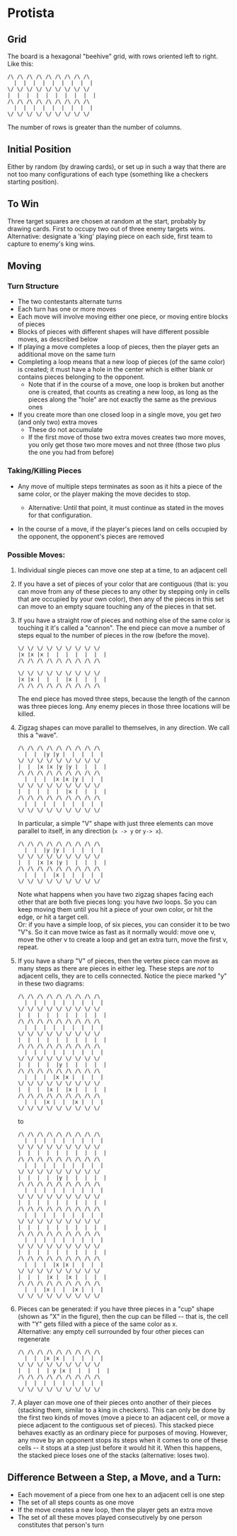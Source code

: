 # Protista  
## Grid  
The board is a hexagonal "beehive" grid, with rows oriented left to right.  
Like this:  
```
/\ /\ /\ /\ /\ /\ /\ /\ /\
  |  |  |  |  |  |  |  |  |
\/ \/ \/ \/ \/ \/ \/ \/ \/
|  |  |  |  |  |  |  |  |  |
/\ /\ /\ /\ /\ /\ /\ /\ /\
  |  |  |  |  |  |  |  |  |
\/ \/ \/ \/ \/ \/ \/ \/ \/
```
The number of rows is greater than the number of columns.  
## Initial Position  
Either by random (by drawing cards), or set up in such a way that there are not too many configurations of each type (something like a checkers starting position).

## To Win  
Three target squares are chosen at random at the start, probably by drawing cards. First to occupy two out of three enemy targets wins.  
Alternative: designate a 'king' playing piece on each side, first team to capture to enemy's king wins.

## Moving
### Turn Structure
- The two contestants alternate turns
- Each turn has one or more moves
- Each move will involve moving either one piece, or moving entire blocks of pieces
- Blocks of pieces with different shapes will have different possible moves, as described below
- If playing a move completes a loop of pieces, then the player gets an additional move on the same turn
- Completing a loop means that a new loop of pieces (of the same color) is created; it must have a hole in the center which is either blank or contains pieces belonging to the opponent.
  - Note that if in the course of a move, one loop is broken but another one is created, that counts as creating a new loop, as long as the pieces along the "hole" are not exactly the same as the previous ones
- If you create more than one closed loop in a single move, you get *two* (and only two) extra moves
  - These do not accumulate
  - If the first move of those two extra moves creates two more moves, you only get those two more moves and not three (those two plus the one you had from before)
### Taking/Killing Pieces
- Any move of multiple steps terminates as soon as it hits a piece of the same color, or the player making the move decides to stop.  
  - Alternative: Until that point, it must continue as stated in the moves for that configuration.

- In the course of a move, if the player's pieces land on cells occupied by the opponent, the opponent's pieces are removed

### Possible Moves:

1. Individual single pieces can move one step at a time, to an adjacent cell

2. If you have a set of pieces of your color that are contiguous (that is: you can move from any of these pieces to any other by stepping only in cells that are occupied by your own color), then any of the pieces in this set can move to an empty square touching any of the pieces in that set. 

3. If you have a straight row of pieces and nothing else of the same color is touching it it's called a "cannon".  The end piece can move a number of steps equal to the number of pieces in the row (before the move).
   ```
   \/ \/ \/ \/ \/ \/ \/ \/ \/
   |x |x |x |  |  |  |  |  |  |
   /\ /\ /\ /\ /\ /\ /\ /\ /\

   \/ \/ \/ \/ \/ \/ \/ \/ \/
   |x |x |  |  |  |x |  |  |  |
   /\ /\ /\ /\ /\ /\ /\ /\ /\
   ```
   The end piece has moved three steps, because the length of the cannon was three pieces long.  Any enemy pieces in those three locations will be killed.

4. Zigzag shapes can move parallel to themselves, in any direction.  We call this a "wave".
   ```
   /\ /\ /\ /\ /\ /\ /\ /\ /\
     |  |  |y |y |  |  |  |  |
   \/ \/ \/ \/ \/ \/ \/ \/ \/
   |  |  |x |x |y |y |  |  |  |
   /\ /\ /\ /\ /\ /\ /\ /\ /\
     |  |  |  |x |x |y |  |  |
   \/ \/ \/ \/ \/ \/ \/ \/ \/
   |  |  |  |  |  |x |  |  |  |
   /\ /\ /\ /\ /\ /\ /\ /\ /\
     |  |  |  |  |  |  |  |  |
   \/ \/ \/ \/ \/ \/ \/ \/ \/
   ```
   In particular, a simple "V" shape with just three elements can move parallel to itself, in any direction (`x -> y` or `y-> x`).
   ```
   /\ /\ /\ /\ /\ /\ /\ /\ /\
     |  |  |y |y |  |  |  |  |
   \/ \/ \/ \/ \/ \/ \/ \/ \/
   |  |  |x |x |y |  |  |  |  |
   /\ /\ /\ /\ /\ /\ /\ /\ /\
     |  |  |  |x |  |  |  |  |
   \/ \/ \/ \/ \/ \/ \/ \/ \/
   ```
   Note what happens when you have two zigzag shapes facing each other that are both five pieces long: you have *two* loops.  So you can keep moving them until you hit a piece of your own color, or hit the edge, or hit a target cell.  
   Or: if you have a simple loop, of six pieces, you can consider it to be two "V"s.  So it can move twice as fast as it normally would: move one v, move the other v to create a loop and get an extra turn, move the first v, repeat.

5) If you have a sharp "V" of pieces, then the vertex piece can move as many steps as there are pieces in either leg.  These steps are *not* to adjacent cells, they are to cells connected.  Notice the piece marked "y" in these two diagrams:
   ```
   /\ /\ /\ /\ /\ /\ /\ /\ /\
     |  |  |  |  |  |  |  |  |
   \/ \/ \/ \/ \/ \/ \/ \/ \/
   |  |  |  |  |  |  |  |  |  |
   /\ /\ /\ /\ /\ /\ /\ /\ /\
     |  |  |  |  |  |  |  |  |
   \/ \/ \/ \/ \/ \/ \/ \/ \/
   |  |  |  |  |  |  |  |  |  |
   /\ /\ /\ /\ /\ /\ /\ /\ /\
     |  |  |  |  |  |  |  |  |
   \/ \/ \/ \/ \/ \/ \/ \/ \/
   |  |  |  |  |y |  |  |  |  |
   /\ /\ /\ /\ /\ /\ /\ /\ /\
     |  |  |  |x |x |  |  |  |
   \/ \/ \/ \/ \/ \/ \/ \/ \/
   |  |  |  |x |  |x |  |  |  |
   /\ /\ /\ /\ /\ /\ /\ /\ /\
     |  |  |x |  |  |x |  |  |
   \/ \/ \/ \/ \/ \/ \/ \/ \/
   ```
   to
   ```
   /\ /\ /\ /\ /\ /\ /\ /\ /\
     |  |  |  |  |  |  |  |  |
   \/ \/ \/ \/ \/ \/ \/ \/ \/
   |  |  |  |  |  |  |  |  |  |
   /\ /\ /\ /\ /\ /\ /\ /\ /\
     |  |  |  |  |  |  |  |  |
   \/ \/ \/ \/ \/ \/ \/ \/ \/
   |  |  |  |  |y |  |  |  |  |
   /\ /\ /\ /\ /\ /\ /\ /\ /\
     |  |  |  |  |  |  |  |  |
   \/ \/ \/ \/ \/ \/ \/ \/ \/
   |  |  |  |  |  |  |  |  |  |
   /\ /\ /\ /\ /\ /\ /\ /\ /\
     |  |  |  |  |  |  |  |  |
   \/ \/ \/ \/ \/ \/ \/ \/ \/
   |  |  |  |  |  |  |  |  |  |
   /\ /\ /\ /\ /\ /\ /\ /\ /\
     |  |  |  |  |  |  |  |  |
   \/ \/ \/ \/ \/ \/ \/ \/ \/
   |  |  |  |  |  |  |  |  |  |
   /\ /\ /\ /\ /\ /\ /\ /\ /\
     |  |  |  |x |x |  |  |  |
   \/ \/ \/ \/ \/ \/ \/ \/ \/
   |  |  |  |x |  |x |  |  |  |
   /\ /\ /\ /\ /\ /\ /\ /\ /\
     |  |  |x |  |  |x |  |  |
   \/ \/ \/ \/ \/ \/ \/ \/ \/
   ```

6. Pieces can be generated: if you have three pieces in a "cup" shape (shown as "X" in the figure), then the cup can be filled -- that is, the cell with "Y" gets filled with a piece of the same color as x.  
   Alternative: any empty cell surrounded by four other pieces can regenerate
   ```
   /\ /\ /\ /\ /\ /\ /\ /\ /\
     |  |  |x |x |  |  |  |  |
   \/ \/ \/ \/ \/ \/ \/ \/ \/
   |  |  |  | y |x |  |  |  |  |
   /\ /\ /\ /\ /\ /\ /\ /\ /\
     |  |  |  |  |  |  |  |  |
   \/ \/ \/ \/ \/ \/ \/ \/ \/
   ```
7. A player can move one of their pieces onto another of their pieces (stacking them, similar to a king in checkers).  This can only be done by the first two kinds of moves (move a piece to an adjacent cell, or move a piece adjacent to the contiguous set of pieces).  This stacked piece behaves exactly as an ordinary piece for purposes of moving.  However, any move by an opponent stops its steps when it comes to one of these cells -- it stops at a step just before it would hit it.  When this happens, the stacked piece loses one of the stacks (alternative: loses two).

## Difference Between a Step, a Move, and a Turn:
- Each movement of a piece from one hex to an adjacent cell is one step
- The set of all steps counts as one move
- If the move creates a new loop, then the player gets an extra move
- The set of all these moves played consecutively by one person constitutes that person's turn
  